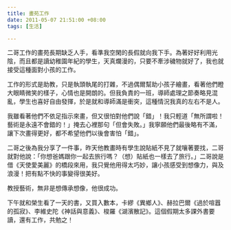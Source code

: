 ```yaml
---
title: 畫苑工作
date: 2011-05-07 21:51:00 +08:00
tags: [生活]

---
```


二哥工作的畫苑長期缺乏人手，看準我空閑的長假就向我下手。為著好好利用光陰，而且都是讀幼稚園年紀的學生，天真爛漫的，只要不牽涉穢物就好了，我也就接受這種面對小孩的工作。  
  
工作的形式是助教，只是執頭執尾的打雜，不過偶爾幫助小孩子繪畫，看著他們瞪大眼睛微笑的樣子，心情也是開朗的。但我負責的一班，導師處理之節奏略見混亂，學生也喜好自由發揮，於是就和導師滿是衝突，這種情況我真的左右不是人。  
  
我雖看著他們不依足指示來畫，但又很怕對他們說「錯」！我只輕道「無所謂啦！藝術是永遠不會錯的！」掩去心裡那句「但會失敗。」我寧願他們最後略有不滿，讓下次畫得更好，都不希望他們以後會害怕「錯」。  
  
二哥之後為我分享了一件事，昨天他教畫時有學生說貼紙不見了就嚷著要找，二哥就對他說：「你想爸媽跟你一起去旅行嗎？（想）貼紙也一樣去了旅行。」二哥說是借《天使愛美麗》的橋段來用，我只覺他用得太巧妙，讓小孩感受到想像力，與及浪漫！把有點不快的事變得很美好。  
  
教授藝術，無非是想傳承想像，他很成功。  
  
下午就和榮生看了一天的書，又買入數本，卡繆《異鄉人》、赫拉巴爾《過於喧囂的孤寂》、李維史陀《神話與意義》、梭羅《湖濱散記》。這個假期太多課外書要讀，還有工作，共勉之！
